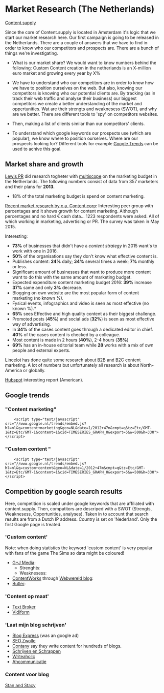 # Market Research (The Netherlands)

[Content.supply](http://content.supply/nl)

Since the core of Content.supply is located in Amsterdam it's logic that we start our market research here. Our first campaign is going to be released in the Netherlands. There are a couple of answers that we have to find in order to know who our competitors and prospects are. There are a bunch of things we're investigating.  

* What is our market share? We would want to know numbers behind the following: Custom Content creation in the netherlands is an X-million euro market and growing every year by X%

* We have to understand who our competitors are in order to know how we have to position ourselves on the web. But also, knowing our competitors is knowing who our potential clients are. By tracking (as in track their web traffic and analyse their business) our biggest competitors we create a better understanding of the market and oppertunities. Wat are their strengts and weaknesess (SWOT), and why are we better. There are different tools to 'spy' on competitors websites.

* Then, making a list of clients similar than our competitors' clients. 

* To understand which google keywords our prospects use (which are popular), we know where to position ourselves. Where are our prospects looking for? Different tools for example [Google Trends](https://www.google.nl/trends/) can be used to achive this goal.   

## Market share and growth
[Lewis PR](http://blog.lewispr.nl/content-marketing-is-here-to-stay/) did research togheter with [multiscope](http://www.multiscope.nl/) on the marketing budget in the Netherlands. The following numbers consist of data from 357 marketers and their plans for **2013**. 

* 18% of the total marketing budget is spend on content marketing.

[Recent market research by o.a. Content.corp](https://github.com/newatoms/contentsupply/blob/feature/_private/marketing-research-nl/_private/market-research/content-onderzoek-nl.pdf): Interesting peer group with percentages and it shows growth for content marketing. Although percentages and no hard € cash data...
1223 respondents were asked. All of which working in marketing, advertising or PR. The survey was taken in May 2015.   

Interesting:

* **73%** of businesses that didn't have a *content strategy* in 2015 want's to work with one in 2016.
* **50%** of the organisations say they don't know what effective content is.
* Publishes content: **24%** daily; **34%** several times a week; **7%** monthly or less.
* Significant amount of businesses that want to produce more content want to do this with the same amount of marketing budget.
* Expected expenditure content marketing budget 2016: **39%** increase **37%** same and only **3%** decrease. 
* Blogging on own website are the most popular form of content marketing (no known %).
* Fysical events, infographics and video is seen as most effective (no known %).* 
* **65%** sees Effective and high quality content as their biggest challenge.
* Promoted posts (**45%**) and social ads (**32%**) is seen as most effective way of advertising.
* In **34%** of the cases content goes through a dedicated editor in chief. **40%** of the cases content is checked by a colleague.
* Most content is made in 2 hours (**40%**), 2-4 hours (**35%**)
* **69%** has an in-house editorial team while **28** works with a mix of own people and external experts.

	    
[Lincelot](https://www.lincelot.com/content-marketing-cijfers-b2b-b2c/) has done quite some research about B2B and B2C content marketing. A lot of numbers but unfortunately all research is about North-America or globally. 

[Hubspot](http://www.stateofinbound.com/) interesting report (American).

## Google trends
### "Content marketing"
		
		<script type="text/javascript" src="//www.google.nl/trends/embed.js?hl=nl&q=content+marketing&geo=NL&date=1/2012+47m&cmpt=q&tz=Etc/GMT-1&tz=Etc/GMT-1&content=1&cid=TIMESERIES_GRAPH_0&export=5&w=500&h=330"></script>

### "Custom content	"

		<script type="text/javascript" src="//www.google.nl/trends/embed.js?hl=nl&q=custom+content&geo=NL&date=1/2012+47m&cmpt=q&tz=Etc/GMT-1&tz=Etc/GMT-1&content=1&cid=TIMESERIES_GRAPH_0&export=5&w=500&h=330"></script>	


## Competition by google search results

Here, competition is scaled under google keywords that are affiliated with content.supply. Then, compatitors are descriped with a SWOT (Strengts, Weaknesess, Opportunities, analyses). Taken in to account that search results are from a Dutch IP address. Country is set on 'Nederland'. Only the first Google page is treated. 

### 'Custom content'
Note: when doing statistics the keyword 'custom content' is very popular with fans of the game The Sims so data might be coloured!

* [G+J Media](http://www.genj.nl/custom-content):
	* Strenghts:
	* Weaknesess:
* [ContentWorks](http://contentworks.nl/) through [Webwereld blog](http://webwereld.nl/blog/81902-redactieblog-onafhankelijkheid-en-custom-content):
* [Butler](http://butler-cms.com/snappons/custom-content):

### 'Content op maat'
* [Text Broker](https://www.textbroker.nl/waarom-content-marketing)
* [Vidiform](http://www.vidiform.nl/content/content-op-maat)
### 'Laat mijn blog schrijven'
* [Blog Express](http://blogexpress.nl/) (was an google ad)
* [SEO Zwolle](http://www.seozwolle.nl/)
* [Contany](http://contany.nl/) say they write content for hundreds of blogs.
* [Schrijven en Schrappen](http://www.schrijven-en-schrappen.nl/)
* [Writeaholic](http://www.writeaholic.nl/)
* [Ahcommunicatie](http://www.ahcommunicatie.nl/)

### Content voor blog
[Stan and Stacy](http://stanandstacy.com/)